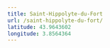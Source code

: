 ```yaml
---
title: Saint-Hippolyte-du-Fort
url: /saint-hippolyte-du-fort/
latitude: 43.9643602
longitude: 3.8564364
---
```

